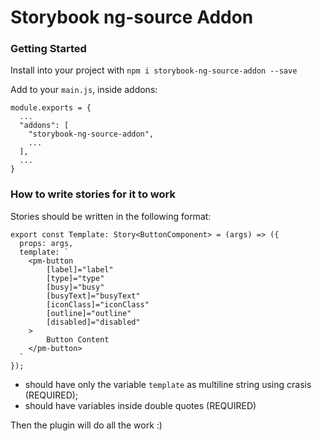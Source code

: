 # Storybook ng-source Addon

### Getting Started

Install into your project with `npm i storybook-ng-source-addon --save`

Add to your `main.js`, inside addons:

```
module.exports = {
  ...
  "addons": [
    "storybook-ng-source-addon",
    ...
  ],
  ...
}
```

### How to write stories for it to work

Stories should be written in the following format:

```
export const Template: Story<ButtonComponent> = (args) => ({
  props: args,
  template: `
    <pm-button
        [label]="label"
        [type]="type"
        [busy]="busy"
        [busyText]="busyText"
        [iconClass]="iconClass"
        [outline]="outline"
        [disabled]="disabled"
    >
        Button Content
    </pm-button>
  `
});
```


- should have only the variable `template` as multiline string using crasis (REQUIRED);
- should have variables inside double quotes (REQUIRED)

Then the plugin will do all the work :)
